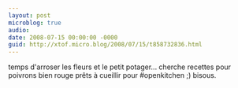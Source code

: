 ```yaml
---
layout: post
microblog: true
audio: 
date: 2008-07-15 00:00:00 -0000
guid: http://xtof.micro.blog/2008/07/15/t858732836.html
---
```

temps d'arroser les fleurs et le petit potager... cherche recettes pour poivrons bien rouge prêts à cueillir pour #openkitchen ;) bisous.
